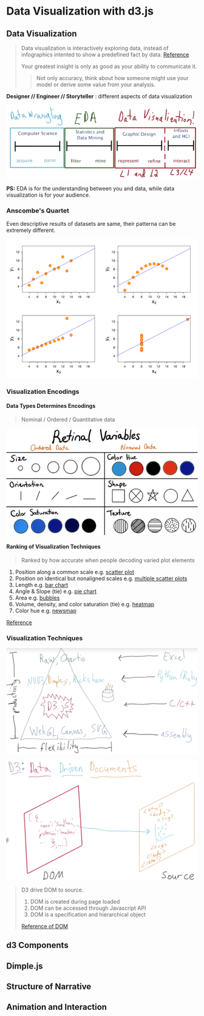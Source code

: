 # Data Visualization with d3.js

## Data Visualization

> Data visualization is interactively exploring data, instead of infographics intented to show a predefined fact by data.  [Reference](http://www.thefunctionalart.com/2014/03/infographics-to-reveal-visualizations.html) 
>
> Your greatest insight is only as good as your ability to communicate it.
>
> > Not only accuracy, think about how someone might use your model or derive some value from your analysis.

**Designer // Engineer // Storyteller** : different aspects of data visualization

![d3_visualization_flow](../img/d3_visualization_flow.png)

**PS:** EDA is for the understanding between you and data, while data visualization is for your audience.

### Anscombe's Quartet

Even descriptive results of datasets are same, their patterna can be extremely different.

![img](../img/d3_anscombe.png)

### Visualization Encodings

#### Data Types Determines Encodings

> Nominal / Ordered / Quantitative data

![d3_encoding](../img/d3_encoding.png)

#### Ranking of Visualization Techniques

> Ranked by how accurate when people decoding varied plot elements

1. Position along a common scale e.g. [scatter plot](http://www.b-eye-network.com/view/2468)
2. Position on identical but nonaligned scales e.g. [multiple scatter plots](http://psycnet.apa.org/journals/pas/19/1/images/pas_19_1_88_fig7a.gif)
3. Length e.g. [bar chart](http://flowingdata.com/2009/07/02/whos-going-to-win-nathans-hot-dog-eating-contest/)
4. Angle & Slope (tie) e.g. [pie chart](http://flowingdata.com/2008/06/09/what-do-you-use-to-analyze-andor-visualize-data-poll-results/)
5. Area e.g. [bubbles](http://flowingdata.com/2007/10/02/americans-prefer-watered-down-beer/)
6. Volume, density, and color saturation (tie) e.g. [heatmap](http://flowingdata.com/2010/01/21/how-to-make-a-heatmap-a-quick-and-easy-solution/)
7. Color hue e.g. [newsmap](http://newsmap.jp/)

[Reference](http://flowingdata.com/2010/03/20/graphical-perception-learn-the-fundamentals-first/) 

### Visualization Techniques

![d3_tech](../img/d3_tech.png)

![d3_function](../img/d3_function.png)

> D3 drive DOM to source.
>
> 1. DOM is created during page loaded
> 2. DOM can be accessed through Javascript API
> 3. DOM is a specification and hierarchical object
>
> [Reference of DOM](https://www.w3schools.com/js/js_htmldom.asp) 

## d3 Components

## Dimple.js

## Structure of Narrative

## Animation and Interaction

